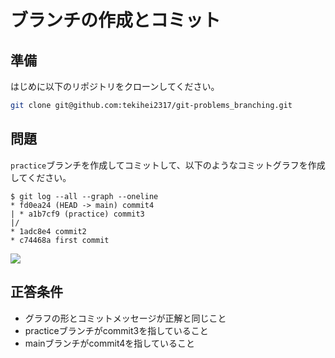 # ブランチの作成とコミット

## 準備

はじめに以下のリポジトリをクローンしてください。

```bash
git clone git@github.com:tekihei2317/git-problems_branching.git
```

## 問題

`practice`ブランチを作成してコミットして、以下のようなコミットグラフを作成してください。

```text
$ git log --all --graph --oneline
* fd0ea24 (HEAD -> main) commit4
| * a1b7cf9 (practice) commit3
|/
* 1adc8e4 commit2
* c74468a first commit
```

![](https://i.gyazo.com/3ab9bc43cc4ac37fc36b4c3cd045e660.png)

## 正答条件

- グラフの形とコミットメッセージが正解と同じこと
- practiceブランチがcommit3を指していること
- mainブランチがcommit4を指していること
